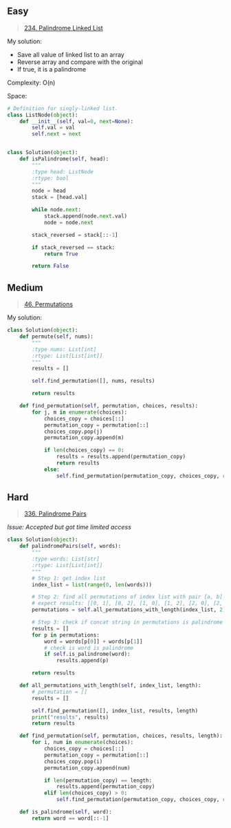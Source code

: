 ## Easy
> [234. Palindrome Linked List](https://leetcode.com/problems/palindrome-linked-list/)

My solution:
- Save all value of linked list to an array
- Reverse array and compare with the original
- If true, it is a palindrome

Complexity: O(n)

Space:
```python
# Definition for singly-linked list.
class ListNode(object):
    def __init__(self, val=0, next=None):
        self.val = val
        self.next = next


class Solution(object):
    def isPalindrome(self, head):
        """
        :type head: ListNode
        :rtype: bool
        """
        node = head
        stack = [head.val]

        while node.next:
            stack.append(node.next.val)
            node = node.next

        stack_reversed = stack[::-1]

        if stack_reversed == stack:
            return True

        return False
```


## Medium
> [46. Permutations](https://leetcode.com/problems/permutations/)

My solution:

```python
class Solution(object):
    def permute(self, nums):
        """
        :type nums: List[int]
        :rtype: List[List[int]]
        """
        results = []

        self.find_permutation([], nums, results)

        return results

    def find_permutation(self, permutation, choices, results):
        for j, m in enumerate(choices):
            choices_copy = choices[::]
            permutation_copy = permutation[::]
            choices_copy.pop(j)
            permutation_copy.append(m)

            if len(choices_copy) == 0:
                results = results.append(permutation_copy)
                return results
            else:
                self.find_permutation(permutation_copy, choices_copy, results)
```

## Hard

> [336. Palindrome Pairs](https://leetcode.com/problems/palindrome-pairs/)

*Issue: Accepted but got time limited access*

```python
class Solution(object):
    def palindromePairs(self, words):
        """
        :type words: List[str]
        :rtype: List[List[int]]
        """
        # Step 1: get index list
        index_list = list(range(0, len(words)))

        # Step 2: find all permutations of index list with pair [a, b]
        # expect results: [[0, 1], [0, 2], [1, 0], [1, 2], [2, 0], [2, 1]]
        permutations = self.all_permutations_with_length(index_list, 2)

        # Step 3: check if concat string in permutations is palindrome pairs
        results = []
        for p in permutations:
            word = words[p[0]] + words[p[1]]
            # check is word is palindrome
            if self.is_palindrome(word):
                results.append(p)

        return results

    def all_permutations_with_length(self, index_list, length):
        # permutation = []
        results = []

        self.find_permutation([], index_list, results, length)
        print("results", results)
        return results

    def find_permutation(self, permutation, choices, results, length):
        for i, num in enumerate(choices):
            choices_copy = choices[::]
            permutation_copy = permutation[::]
            choices_copy.pop(i)
            permutation_copy.append(num)

            if len(permutation_copy) == length:
                results.append(permutation_copy)
            elif len(choices_copy) > 0:
                self.find_permutation(permutation_copy, choices_copy, results, length)

    def is_palindrome(self, word):
        return word == word[::-1]

```